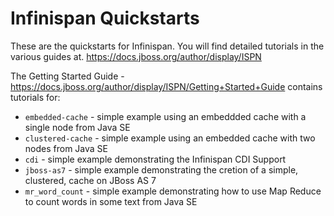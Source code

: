 Infinispan Quickstarts
======================

These are the quickstarts for Infinispan. You will find detailed tutorials in the
various guides at.
<https://docs.jboss.org/author/display/ISPN>

The Getting Started Guide -
<https://docs.jboss.org/author/display/ISPN/Getting+Started+Guide>
contains tutorials for:

* `embedded-cache` - simple example using an embeddded cache with a single node from Java SE
* `clustered-cache` - simple example using an embedded cache with two nodes from Java SE
* `cdi` - simple example demonstrating the Infinispan CDI Support
* `jboss-as7` - simple example demonstrating the cretion of a simple, clustered, cache on JBoss AS 7
* `mr_word_count` - simple example demonstrating how to use Map Reduce to count words in some text from Java SE
